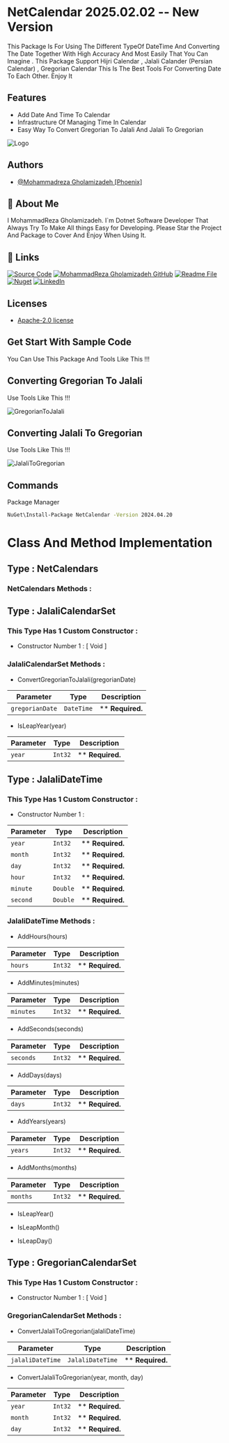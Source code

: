 # NetCalendar 2025.02.02 -- New Version
This Package Is For Using The Different TypeOf DateTime And Converting The Date Together With High Accuracy And Most Easily That You Can Imagine . This Package Support Hijri Calendar , Jalali Calander (Persian Calendar) , Gregorian Calendar
This Is The Best Tools For Converting Date To Each Other. Enjoy It

## Features
- Add Date And Time To Calendar
- Infrastructure Of Managing Time In Calendar
- Easy Way To Convert Gregorian To Jalali And Jalali To Gregorian

![Logo](https://raw.githubusercontent.com/MohammadRezaGholamizadeh/NetCalendar/main/ReadmeCreator/Files/NetCalendar.png)

## Authors
- [@Mohammadreza Gholamizadeh [Phoenix]](https://github.com/MohammadRezaGholamizadeh)
## 🚀 About Me
I MohammadReza Gholamizadeh. I`m Dotnet Software Developer That Always Try To Make All things Easy for Developing. Please Star the Project And Package to Cover And Enjoy When Using It.

## 🔗 Links
[![Source Code](https://img.shields.io/badge/Source_Code-000?style=for-the-badge&logo=github&logoColor=white)](https://github.com/MohammadRezaGholamizadeh/NetCalendar/tree/main)
[![MohammadReza Gholamizadeh GitHub](https://img.shields.io/badge/MohammadReza_Gholamizadeh_GitHub-000?style=for-the-badge&logo=github&logoColor=white)](https://github.com/MohammadRezaGholamizadeh)
[![Readme File](https://img.shields.io/badge/Readme_File-000?style=for-the-badge&logo=github&logoColor=white)](https://github.com/MohammadRezaGholamizadeh/NetCalendar/blob/main/README.md)
[![Nuget](https://img.shields.io/badge/Nuget-4974a5?style=for-the-badge&logo=nuget&logoColor=white)](https://www.nuget.org/profiles/MohammadrezaGholamizadeh_Phoenix)
[![LinkedIn](https://img.shields.io/badge/LinkedIn-0A66C2?style=for-the-badge&logo=linkedin&logoColor=white)](https://www.linkedin.com/in/mohammadreza-gholamizadeh-b94b1521b/)

## Licenses
* [Apache-2.0 license](https://github.com/MohammadRezaGholamizadeh/NetCalendar/blob/main/LICENSE)

## Get Start With Sample Code
You Can Use This Package And Tools Like This !!!

## Converting Gregorian To Jalali
Use Tools Like This !!!

![GregorianToJalali](https://raw.githubusercontent.com/MohammadRezaGholamizadeh/NetCalendar/refs/heads/dev/ReadmeCreator/Files/JalaliToGregorian.png)

## Converting Jalali To Gregorian
Use Tools Like This !!!

![JalaliToGregorian](https://raw.githubusercontent.com/MohammadRezaGholamizadeh/NetCalendar/refs/heads/dev/ReadmeCreator/Files/JalaliToGregorian.png)

## Commands
Package Manager
```bash
NuGet\Install-Package NetCalendar -Version 2024.04.20
```

# Class And Method Implementation
## Type : NetCalendars
### NetCalendars Methods : 


## Type : JalaliCalendarSet
### This Type Has 1 Custom Constructor : 
* Constructor Number 1 : [ Void ] 

### JalaliCalendarSet Methods : 

* ConvertGregorianToJalali(gregorianDate)

| Parameter | Type     | Description                |
| -------- | ------- | ------------------------- |
| `gregorianDate` | `DateTime` | ** **Required.**                      |

* IsLeapYear(year)

| Parameter | Type     | Description                |
| -------- | ------- | ------------------------- |
| `year` | `Int32` | ** **Required.**                      |


## Type : JalaliDateTime
### This Type Has 1 Custom Constructor : 
* Constructor Number 1 : 

| Parameter | Type     | Description                |
| -------- | ------- | ------------------------- |
| `year` | `Int32` | ** **Required.**                    |
| `month` | `Int32` | ** **Required.**                    |
| `day` | `Int32` | ** **Required.**                    |
| `hour` | `Int32` | ** **Required.**                    |
| `minute` | `Double` | ** **Required.**                    |
| `second` | `Double` | ** **Required.**                    |

### JalaliDateTime Methods : 

* AddHours(hours)

| Parameter | Type     | Description                |
| -------- | ------- | ------------------------- |
| `hours` | `Int32` | ** **Required.**                      |

* AddMinutes(minutes)

| Parameter | Type     | Description                |
| -------- | ------- | ------------------------- |
| `minutes` | `Int32` | ** **Required.**                      |

* AddSeconds(seconds)

| Parameter | Type     | Description                |
| -------- | ------- | ------------------------- |
| `seconds` | `Int32` | ** **Required.**                      |

* AddDays(days)

| Parameter | Type     | Description                |
| -------- | ------- | ------------------------- |
| `days` | `Int32` | ** **Required.**                      |

* AddYears(years)

| Parameter | Type     | Description                |
| -------- | ------- | ------------------------- |
| `years` | `Int32` | ** **Required.**                      |

* AddMonths(months)

| Parameter | Type     | Description                |
| -------- | ------- | ------------------------- |
| `months` | `Int32` | ** **Required.**                      |

* IsLeapYear()


* IsLeapMonth()


* IsLeapDay()


## Type : GregorianCalendarSet
### This Type Has 1 Custom Constructor : 
* Constructor Number 1 : [ Void ] 
### GregorianCalendarSet Methods : 

* ConvertJalaliToGregorian(jalaliDateTime)

| Parameter | Type     | Description                |
| -------- | ------- | ------------------------- |
| `jalaliDateTime` | `JalaliDateTime` | ** **Required.**                      |

* ConvertJalaliToGregorian(year, month, day)

| Parameter | Type     | Description                |
| -------- | ------- | ------------------------- |
| `year` | `Int32` | ** **Required.**                      |
| `month` | `Int32` | ** **Required.**                      |
| `day` | `Int32` | ** **Required.**                      |


